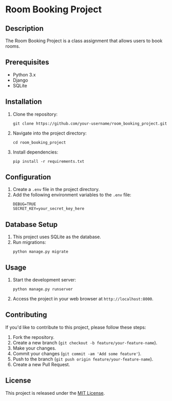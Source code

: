 # Room Booking Project

## Description
The Room Booking Project is a class assignment that allows users to book rooms.

## Prerequisites
- Python 3.x
- Django
- SQLite

## Installation
1. Clone the repository:
    ```
    git clone https://github.com/your-username/room_booking_project.git
    ```

2. Navigate into the project directory:
    ```
    cd room_booking_project
    ```

3. Install dependencies:
    ```
    pip install -r requirements.txt
    ```

## Configuration
1. Create a `.env` file in the project directory.
2. Add the following environment variables to the `.env` file:
    ```
    DEBUG=TRUE
    SECRET_KEY=your_secret_key_here
    ```

## Database Setup
1. This project uses SQLite as the database.
2. Run migrations:
    ```
    python manage.py migrate
    ```

## Usage
1. Start the development server:
    ```
    python manage.py runserver
    ```

2. Access the project in your web browser at `http://localhost:8000`.

## Contributing
If you'd like to contribute to this project, please follow these steps:
1. Fork the repository.
2. Create a new branch (`git checkout -b feature/your-feature-name`).
3. Make your changes.
4. Commit your changes (`git commit -am 'Add some feature'`).
5. Push to the branch (`git push origin feature/your-feature-name`).
6. Create a new Pull Request.

## License
This project is released under the [MIT License](https://opensource.org/licenses/MIT).

